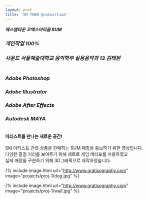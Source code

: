```yaml
---
layout: post
title: 'SM TOWN @coexartium'
---
```

**_에스엠타운 코엑스아티움 SUM_** <br/>
### _개인작업 100%_<br/>
### _사운드 서울예술대학교 음악학부 실용음악과 13 김태원_ <br/><br/> 
### _Adobe Photoshop_ <br/>
### _Adobe Illustrator_ <br/>
### _Adobe After Effects_ <br/>
### _Autodesk MAYA_ <br/><br/>
__아티스트를 만나는 새로운 공간!__ <br/><br/>
SM 아티스트 관련 상품을 판매하는 SUM 매장을 홍보하기 위한 영상입니다. <br/>
다양한 즐길 거리를 보여주기 위해 레트로 게임 메타포를 차용하였고 <br/>
실제 매장을 구현하기 위해 3D그래픽으로 제작하였습니다. <br/>

{% include image.html url="http://www.gratisography.com" image="projects/proj-1/dog.jpg" %}

{% include image.html url="http://www.gratisography.com" image="projects/proj-1/wall.jpg" %}
